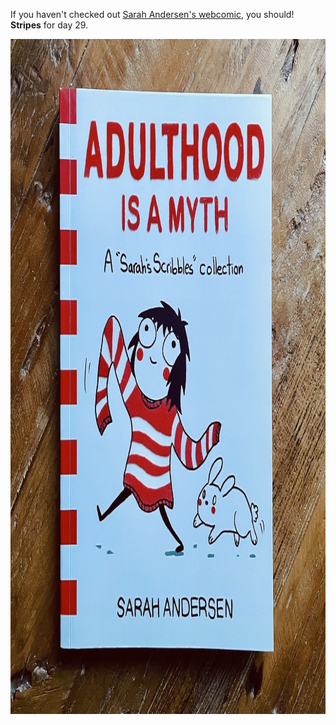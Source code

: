 ---
---

If you haven't checked out [Sarah Andersen's webcomic](https://sarahcandersen.com), you should! **Stripes** for day 29.

<img src="/images/stripes.jpg" alt="The cover of a book named Adulthood is a Myth by Sarah Andersen. A girl with messy hair wears an oversized, white sweater with red stripes. Or is it a red sweater with white stripes? The girl is followed by a white bunny." width="1080" height="1080" />
